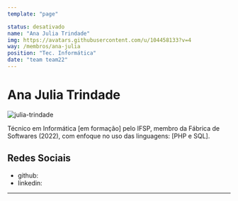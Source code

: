 ```yaml
---
template: "page"

status: desativado
name: "Ana Julia Trindade"
img: https://avatars.githubusercontent.com/u/104458133?v=4
way: /membros/ana-julia
position: "Tec. Informática"
date: "team team22"
---
```


# Ana Julia Trindade

![julia-trindade](https://avatars.githubusercontent.com/u/104458133?v=4)

Técnico em Informática [em formação] pelo IFSP, membro da Fábrica de Softwares (2022), com enfoque no uso das linguagens: [PHP e SQL].

## Redes Sociais
- github:
- linkedin:
***
